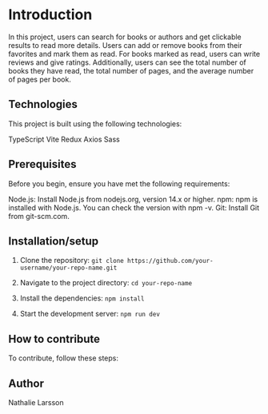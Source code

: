 # Introduction

In this project, users can search for books or authors and get clickable results to read more details. Users can add or remove books from their favorites and mark them as read. For books marked as read, users can write reviews and give ratings. Additionally, users can see the total number of books they have read, the total number of pages, and the average number of pages per book.

## Technologies

This project is built using the following technologies:

TypeScript
Vite
Redux
Axios
Sass

## Prerequisites

Before you begin, ensure you have met the following requirements:

Node.js: Install Node.js from nodejs.org, version 14.x or higher.
npm: npm is installed with Node.js. You can check the version with npm -v.
Git: Install Git from git-scm.com.

## Installation/setup

1. Clone the repository:
   `git clone https://github.com/your-username/your-repo-name.git`

2. Navigate to the project directory:
   `cd your-repo-name`

3. Install the dependencies:
   `npm install`

4. Start the development server:
   `npm run dev`

## How to contribute

To contribute, follow these steps:

## Author

Nathalie Larsson
